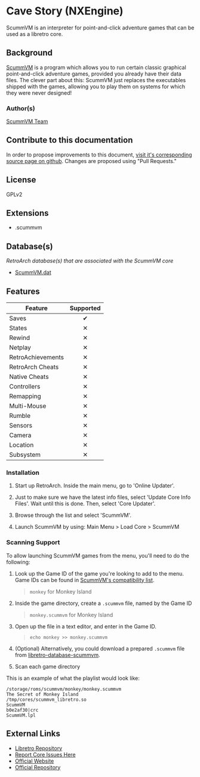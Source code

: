 # Cave Story (NXEngine)

ScummVM is an interpreter for point-and-click adventure games that can be used as a libretro core.

## Background

[ScummVM](http://scummvm.org) is a program which allows you to run certain classic graphical point-and-click adventure games, provided you already have their data files. The clever part about this: ScummVM just replaces the executables shipped with the games, allowing you to play them on systems for which they were never designed!

### Author(s)

[ScummVM Team](http://www.scummvm.org/credits/)

## Contribute to this documentation

In order to propose improvements to this document, [visit it's corresponding source page on github](https://github.com/libretro/docs/tree/master/docs/library/scummvm.md). Changes are proposed using "Pull Requests."

## License

GPLv2

## Extensions

- .scummvm

## Database(s)

*RetroArch database(s) that are associated with the ScummVM core*

* [ScummVM.dat](https://github.com/libretro/libretro-database/blob/master/dat/ScummVM.dat)

## Features

| Feature           | Supported |
|-------------------|:---------:|
| Saves             | ✔         |
| States            | ✕         |
| Rewind            | ✕         |
| Netplay           | ✕         |
| RetroAchievements | ✕         |
| RetroArch Cheats  | ✕         |
| Native Cheats     | ✕         |
| Controllers       | ✕         |
| Remapping         | ✕         |
| Multi-Mouse       | ✕         |
| Rumble            | ✕         |
| Sensors           | ✕         |
| Camera            | ✕         |
| Location          | ✕         |
| Subsystem         | ✕         |

### Installation

1. Start up RetroArch. Inside the main menu, go to 'Online Updater'.

2. Just to make sure we have the latest info files, select 'Update Core Info Files'. Wait until this is done. Then, select 'Core Updater'.

3. Browse through the list and select 'ScummVM'.

4. Launch ScummVM by using: Main Menu > Load Core > ScummVM

### Scanning Support

To allow launching ScummVM games from the menu, you'll need to do the following:

1. Look up the Game ID of the game you're looking to add to the menu. Game IDs can be found in [ScummVM's compatibility list](http://scummvm.org/compatibility).
    > `monkey` for Monkey Island

2. Inside the game directory, create a `.scummvm` file, named by the Game ID
    > `monkey.scummvm` for Monkey Island

3. Open up the file in a text editor, and enter in the Game ID.
    > `echo monkey >> monkey.scummvm`

4. (Optional) Alternatively, you could download a prepared `.scummvm` file from [libretro-database-scummvm](https://github.com/RobLoach/libretro-database-scummvm/tree/master/games).

5. Scan each game directory

This is an example of what the playlist would look like:

    /storage/roms/scummvm/monkey/monkey.scummvm
    The Secret of Monkey Island
    /tmp/cores/scummvm_libretro.so
    ScummVM
    b0e2af30|crc
    ScummVM.lpl

## External Links

* [Libretro Repository](https://github.com/libretro/scummvm)
* [Report Core Issues Here](https://github.com/libretro/scummvm/issues)
* [Official Website](http://scummvm.org/)
* [Official Repository](https://github.com/scummvm/scummvm)